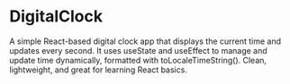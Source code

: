 # DigitalClock
A simple React-based digital clock app that displays the current time and updates every second. It uses useState and useEffect to manage and update time dynamically, formatted with toLocaleTimeString(). Clean, lightweight, and great for learning React basics.
